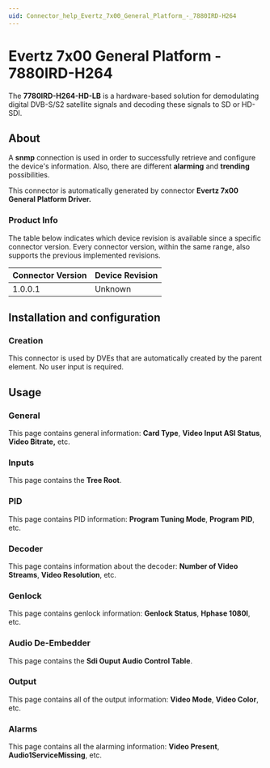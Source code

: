```yaml
---
uid: Connector_help_Evertz_7x00_General_Platform_-_7880IRD-H264
---
```


# Evertz 7x00 General Platform - 7880IRD-H264

The **7780IRD-H264-HD-LB** is a hardware-based solution for demodulating digital DVB-S/S2 satellite signals and decoding these signals to SD or HD-SDI.

## About

A **snmp** connection is used in order to successfully retrieve and configure the device's information. Also, there are different **alarming** and **trending** possibilities.

This connector is automatically generated by connector **Evertz 7x00 General Platform Driver.**

### Product Info

The table below indicates which device revision is available since a specific connector version. Every connector version, within the same range, also supports the previous implemented revisions.

| **Connector Version** | **Device Revision** |
|--------------------|---------------------|
| 1.0.0.1            | Unknown             |

## Installation and configuration

### Creation

This connector is used by DVEs that are automatically created by the parent element. No user input is required.

## Usage

### General

This page contains general information: **Card Type**, **Video Input ASI Status**, **Video Bitrate,** etc.

### Inputs

This page contains the **Tree Root**.

### PID

This page contains PID information: **Program Tuning Mode**, **Program PID**, etc.

### Decoder

This page contains information about the decoder: **Number of Video Streams**, **Video Resolution**, etc.

### Genlock

This page contains genlock information: **Genlock Status**, **Hphase 1080I**, etc.

### Audio De-Embedder

This page contains the **Sdi Ouput Audio Control Table**.

### Output

This page contains all of the output information: **Video Mode**, **Video Color**, etc.

### Alarms

This page contains all the alarming information: **Video Present**, **Audio1ServiceMissing**, etc.
